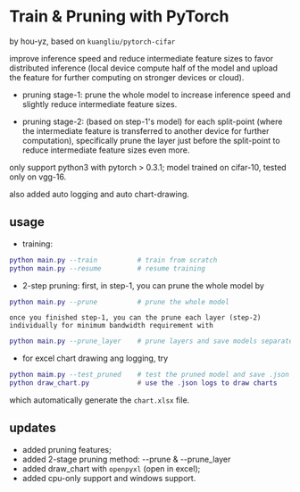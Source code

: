 # Train & Pruning with PyTorch
by hou-yz, based on `kuangliu/pytorch-cifar`

improve inference speed and reduce intermediate feature sizes to favor distributed inference (local device compute half of the model and upload the feature for further computing on stronger devices or cloud).

- pruning stage-1: prune the whole model to increase inference speed and slightly reduce intermediate feature sizes.

- pruning stage-2: (based on step-1's model) for each split-point (where the intermediate feature is transferred to another device for further computation), specifically prune the layer just before the split-point to reduce intermediate feature sizes even more.

only support python3 with pytorch > 0.3.1; 
model trained on cifar-10, tested only on vgg-16.

also added auto logging and auto chart-drawing.

## usage
- training:
```lua
python main.py --train          # train from scratch
python main.py --resume         # resume training
```

- 2-step pruning:
    first, in step-1, you can prune the whole model by
```lua 
python main.py --prune          # prune the whole model
```

    once you finished step-1, you can the prune each layer (step-2) individually for minimum bandwidth requirement with 
``` lua
python main.py --prune_layer    # prune layers and save models separately
```

- for excel chart drawing ang logging, try 
```lua
python maim.py --test_pruned    # test the pruned model and save .json logs
python draw_chart.py            # use the .json logs to draw charts
```
which automatically generate the `chart.xlsx` file.


## updates
- added pruning features;
- added 2-stage pruning method: --prune & --prune_layer
- added draw_chart with `openpyxl` (open in excel);
- added cpu-only support and windows support.
